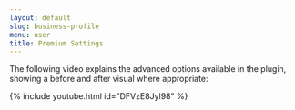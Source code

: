 ```yaml
---
layout: default
slug: business-profile
menu: user
title: Premium Settings
---
```

<!-- The following options are available by going to **Settings > Advanced** -->

The following video explains the advanced options available in the plugin, showing a before and after visual where appropriate:

{% include youtube.html id="DFVzE8Jyl98" %}